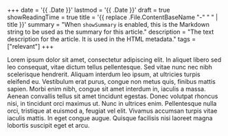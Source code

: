 +++
date = '{{ .Date }}'
lastmod = '{{ .Date }}'
draft = true
showReadingTime = true
title = '{{ replace .File.ContentBaseName "-" " " | title }}'
summary = "When `showSummary` is enabled, this is the Markdown string to be used as the summary for this article."
description = "The text description for the article. It is used in the HTML metadata."
tags = ["relevant"]
+++

Lorem ipsum dolor sit amet, consectetur adipiscing elit. In aliquet libero sed leo consequat, vitae dictum tellus pellentesque. Sed vitae nunc nec nibh scelerisque hendrerit. Aliquam interdum leo ipsum, at ultricies turpis eleifend eu. Vestibulum erat purus, congue non metus quis, finibus mattis sapien. Morbi enim nibh, congue sit amet interdum in, iaculis a massa. Aenean convallis tellus sit amet tincidunt egestas. Donec volutpat rhoncus nisi, in tincidunt orci maximus ut. Nunc in ultrices enim. Pellentesque nulla orci, tristique at euismod a, feugiat vel elit. Vivamus accumsan turpis vitae iaculis mattis. In eget congue augue. Quisque facilisis nisi laoreet magna lobortis suscipit eget et arcu. 